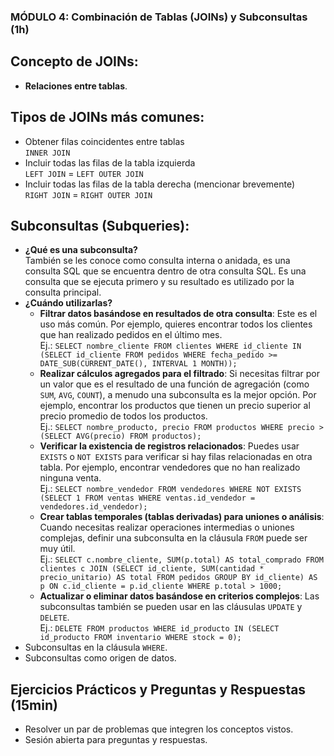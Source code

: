 ### MÓDULO 4: Combinación de Tablas (JOINs) y Subconsultas (1h)

## Concepto de JOINs:
- **Relaciones entre tablas**.

## Tipos de JOINs más comunes:
- Obtener filas coincidentes entre tablas  
  `INNER JOIN`
- Incluir todas las filas de la tabla izquierda  
  `LEFT JOIN` = `LEFT OUTER JOIN`
- Incluir todas las filas de la tabla derecha (mencionar brevemente)  
  `RIGHT JOIN` = `RIGHT OUTER JOIN`

## Subconsultas (Subqueries):
- **¿Qué es una subconsulta?**  
  También se les conoce como consulta interna o anidada, es una consulta SQL que se encuentra dentro de otra consulta SQL. Es una consulta que se ejecuta primero y su resultado es utilizado por la consulta principal.
- **¿Cuándo utilizarlas?**
  + **Filtrar datos basándose en resultados de otra consulta**: Este es el uso más común. Por ejemplo, quieres encontrar todos los clientes que han realizado pedidos en el último mes.  
  Ej.: `SELECT nombre_cliente FROM clientes
WHERE id_cliente IN (SELECT id_cliente FROM pedidos WHERE fecha_pedido >= DATE_SUB(CURRENT_DATE(), INTERVAL 1 MONTH));`
  + **Realizar cálculos agregados para el filtrado**: Si necesitas filtrar por un valor que es el resultado de una función de agregación (como `SUM`, `AVG`, `COUNT`), a menudo una subconsulta es la mejor opción. Por ejemplo, encontrar los productos que tienen un precio superior al precio promedio de todos los productos.  
  Ej.: `SELECT nombre_producto, precio FROM productos
WHERE precio > (SELECT AVG(precio) FROM productos);`
  + **Verificar la existencia de registros relacionados**: Puedes usar `EXISTS` o `NOT EXISTS` para verificar si hay filas relacionadas en otra tabla. Por ejemplo, encontrar vendedores que no han realizado ninguna venta.  
  Ej.: `SELECT nombre_vendedor FROM vendedores
WHERE NOT EXISTS (SELECT 1 FROM ventas WHERE ventas.id_vendedor = vendedores.id_vendedor);`
  + **Crear tablas temporales (tablas derivadas) para uniones o análisis**: Cuando necesitas realizar operaciones intermedias o uniones complejas, definir una subconsulta en la cláusula `FROM` puede ser muy útil.  
  Ej.: `SELECT c.nombre_cliente, SUM(p.total) AS total_comprado FROM clientes c
JOIN (SELECT id_cliente, SUM(cantidad * precio_unitario) AS total
      FROM pedidos
      GROUP BY id_cliente) AS p ON c.id_cliente = p.id_cliente
WHERE p.total > 1000;`
  + **Actualizar o eliminar datos basándose en criterios complejos**: Las subconsultas también se pueden usar en las cláusulas `UPDATE` y `DELETE`.  
  Ej.: `DELETE FROM productos WHERE id_producto IN (SELECT id_producto FROM inventario WHERE stock = 0);`
- Subconsultas en la cláusula `WHERE`.
- Subconsultas como origen de datos.

## Ejercicios Prácticos y Preguntas y Respuestas (15min)
- Resolver un par de problemas que integren los conceptos vistos.
- Sesión abierta para preguntas y respuestas.

